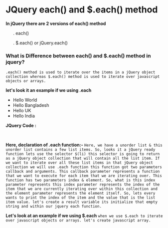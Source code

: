 # JQuery each() and $.each() method

**In jQuery there are 2 versions of each() method**</br>
<ol>. each()</ol>
<ol>. $.each() or jQuery.each()</ol>

### What is Difference between each() and $.each() method in jquery?
`.each() method is used to iterate over the items in a jQuery object collection whereas $.each() method is used to iterate over javascript objects or arrays.`

**let's look it an example if we using .each**
<ul>
                    <li>Hello World</li>
                    <li>Hello Bangladesh</li>
                    <li>Hello UK</li>
                    <li>Hello India</li>
</ul>

**JQuery Code :**</br>
<script></br>
       $(document).ready(function(){</br>
    var result = '';</br>
            $('#each').click(function(){</br>
                $("li").each(function(index, element){</br>
                    result += "Index : "+index +", Text : "+$(this).text();</br>
                })</br>
                $("#result").html(result);</br>
            })</br>
            })</br>
  </script></br>

**Here, declaration of .each function:-**
`Here, we have a unorder list & this unorder list contains a few list items. So, looks it a jQuery ready function lets use the selector $(li) this selector is going to return as a jQuery object collection that will contain all the list item. If we want to iterate over all these list items in that jQuery object collection we will use .each function this function got two parameters callback and arguments. This callback parameter represents a function that we want to execute for each item that we are iterating over. This function has two parameters index & element. So, what is this index parameter represents this index parameter represents the index of the item that we are currently iterating over within this collection and the element parameter represents the element itself. So, lets every wants to print the index of the item and the value that is the list item value. let's create a result variable its initialize that empty string and within our jquery each function.`

**Let's look at an example if we using $.each**
`when we use $.each to iterate over javascript objects or arrays. let's create javascript array.`</br>
<script></br>
       $(document).ready(function(){</br>
  var jsArray = [100, 2000, 3000, 9000, 8000];</br>
            $('#doteach').click(function () {</br>
            $.each(jsArray, function(index, element){</br>
                    result += 'Index = ' + index + ', Value = ' + element + ';</br>
            })</br>
              $("#result").html(result);</br>
            })</br>
                        })</br>
  </script></br>
